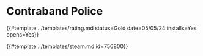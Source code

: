 # Contraband Police

{{#template ../templates/rating.md status=Gold date=05/05/24 installs=Yes opens=Yes}}

{{#template ../templates/steam.md id=756800}}